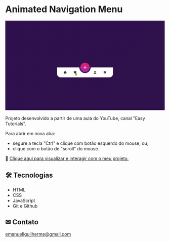 # Animated Navigation Menu

![preview](./.github/preview.gif)

Projeto desenvolvido a partir de uma aula do YouTube, canal "Easy Tutorials".

Para abrir em nova aba:

- segure a tecla "Ctrl" e clique com botão esquerdo do mouse, ou;
- clique com o botão de "scroll" do mouse.

🔗 [Clique aqui para visualizar e interagir com o meu projeto.](https://guilhermeemanuell.github.io/animated-navigation-menu/)

## 🛠 Tecnologias

- HTML
- CSS
- JavaScript
- Git e Github

## ✉ Contato

emanuellguilherme@gmail.com
